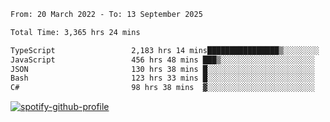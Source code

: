 <!--START_SECTION:waka-->

```txt
From: 20 March 2022 - To: 13 September 2025

Total Time: 3,365 hrs 24 mins

TypeScript                 2,183 hrs 14 mins████████████████▒░░░░░░░░   64.87 %
JavaScript                 456 hrs 48 mins ███▒░░░░░░░░░░░░░░░░░░░░░   13.57 %
JSON                       130 hrs 38 mins █░░░░░░░░░░░░░░░░░░░░░░░░   03.88 %
Bash                       123 hrs 33 mins █░░░░░░░░░░░░░░░░░░░░░░░░   03.67 %
C#                         98 hrs 38 mins  ▓░░░░░░░░░░░░░░░░░░░░░░░░   02.93 %
```

<!--END_SECTION:waka-->
[![spotify-github-profile](https://spotify-github-profile.vercel.app/api/view?uid=c00zprrvy9xiloa9qnco3hmng&cover_image=true&theme=novatorem&show_offline=false&background_color=121212&bar_color=53b14f&bar_color_cover=false)](https://spotify-github-profile.vercel.app/api/view?uid=c00zprrvy9xiloa9qnco3hmng&redirect=true)



